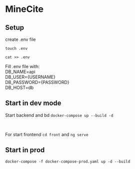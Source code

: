 # MineCite 

## Setup 

create .env file 

`touch .env`

`cat >> .env`

Fill .env file with: 
<br>
DB_NAME=api
<br>
DB_USER={USERNAME}
<br>
DB_PASSWORD={PASSWORD}
<br>
DB_HOST=db

## Start in dev mode

Start backend and bd
`docker-compose up --build -d`

<br>

For start frontend `cd front` and `ng serve`

## Start in prod 

`docker-compose -f docker-compose-prod.yaml up -d --build`